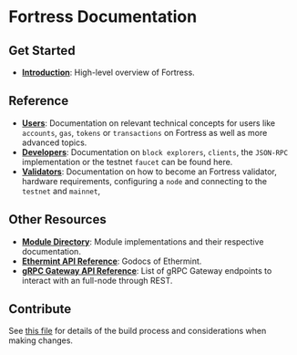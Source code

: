 <!--
layout: home
title: Fortress Documentation
description: Fortress is a scalable and interoperable Ethereum, built on Proof-of-Stake with fast-finality.
sections:
  - title: Introduction
    desc: Read a high-level overview of Fortress and its architecture.
    url: /about/intro/overview
    icon: ethereum-intro
  - title: Basics
    desc: Start with the basic concepts of Fortress, like accounts and transactions.
    url: /users/basics/transactions
    icon: basics
stack:
  - title: Cosmos SDK
    desc: The SDK is the world’s most popular framework for building application-specific blockchains.
    color: "#5064FB"
    label: sdk
    url: http://docs.cosmos.network
  - title: Ethereum
    desc: Ethereum is a global, open-source platform for decentralized applications.
    color: "#1A1F36"
    label: ethereum-black
    url: https://eth.wiki
  - title: Tendermint Core
    desc: The leading BFT engine for building blockchains, powering Fortress.
    color: "#00BB00"
    label: core
    url: http://docs.tendermint.com
footer:
  newsletter: false
aside: false
-->

# Fortress Documentation

## Get Started

- **[Introduction](./about/intro/overview.md)**: High-level overview of Fortress.

## Reference

- **[Users](./users/)**: Documentation on relevant technical concepts for users like `accounts`, `gas`, `tokens` or `transactions` on Fortress as well as more advanced topics.
- **[Developers](./developers/)**: Documentation on `block explorers`, `clients`, the `JSON-RPC` implementation or the testnet `faucet` can be found here.
- **[Validators](./validators/)**: Documentation on how to become an Fortress validator, hardware requirements, configuring a `node` and connecting to the `testnet` and `mainnet`,

## Other Resources

- **[Module Directory](../x/)**: Module implementations and their respective documentation.
- **[Ethermint API Reference](https://godoc.org/github.com/Karan-3108/ethermint)**: Godocs of Ethermint.
- **[gRPC Gateway API Reference](https://api.fortress.dev/)**: List of gRPC Gateway endpoints to interact with an full-node through REST.

## Contribute

See [this file](https://github.com/Karan-3108/fortress/blob/main/docs/DOCS_README.md) for details of the build process and considerations when making changes.
